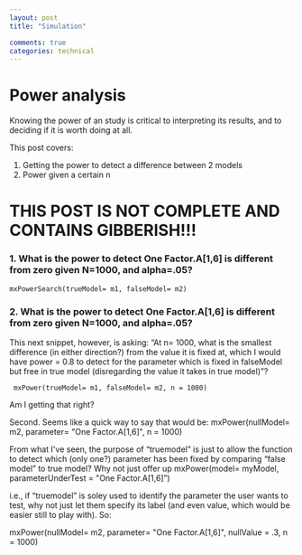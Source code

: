 ```yaml
---
layout: post
title: "Simulation"

comments: true
categories: technical
---
```


<a name="top"></a>

# Power analysis

Knowing the power of an study is critical to interpreting its results, and to deciding if it is worth doing at all.

This post covers:

1. Getting the power to detect a difference between 2 models
2. Power given a certain n

# THIS POST IS NOT COMPLETE AND CONTAINS GIBBERISH!!!

### 1. What is the power to detect One Factor.A[1,6] is different from zero given N=1000, and alpha=.05?

```splus
mxPowerSearch(trueModel= m1, falseModel= m2)
```

### 2. What is the power to detect One Factor.A[1,6] is different from zero given N=1000, and alpha=.05?

This next snippet, however, is asking:
    “At n= 1000, what is the smallest difference (in either direction?) from the value it is fixed at, which I would have power = 0.8 to detect for the parameter which is fixed in falseModel but free in true model (disregarding the value it takes in true model)”?

```splus
 mxPower(trueModel= m1, falseModel= m2, n = 1000)
```


Am I getting that right?

Second. Seems like a quick way to say that would be:
mxPower(nullModel= m2, parameter= "One Factor.A[1,6]", n = 1000)

From what I've seen, the purpose of “truemodel” is just to allow the  function to detect which (only one?) parameter has been fixed by comparing  “false model”  to true model? Why not just offer up mxPower(model= myModel, parameterUnderTest =  "One Factor.A[1,6]”)

i.e., if  “truemodel” is soley used to identify the parameter the user wants to test, why not just let them specify its label (and even value, which would be easier still to play with). So: 

mxPower(nullModel= m2, parameter= "One Factor.A[1,6]", nullValue = .3, n = 1000)
